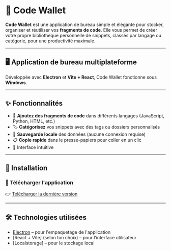 # 💼 Code Wallet

**Code Wallet** est une application de bureau simple et élégante pour stocker, organiser et réutiliser vos **fragments de code**. Elle vous permet de créer votre propre bibliothèque personnelle de snippets, classés par langage ou catégorie, pour une productivité maximale.

---

## 🖥️ Application de bureau multiplateforme

Développée avec **Electron** et **Vite + React**, Code Wallet fonctionne sous **Windows**.

---

## ✨ Fonctionnalités

- 🧩 **Ajoutez des fragments de code** dans différents langages (JavaScript, Python, HTML, etc.)
- 🏷️ **Catégorisez** vos snippets avec des tags ou dossiers personnalisés
- 💾 **Sauvegarde locale** des données (aucune connexion requise)
- 📋 **Copie rapide** dans le presse-papiers pour coller en un clic
- 🎨 Interface intuitive 

---

## 🚀 Installation

### 🔽 Télécharger l'application

👉 [Télécharger la dernière version]([https://github.com/TON-NOM-UTILISATEUR/code-wallet/releases/latest](https://github.com/Ashai12/Code-Wallet/releases/tag/CodeWallet))

---

## 🛠️ Technologies utilisées

- [Electron](https://www.electronjs.org/) – pour l'empaquetage de l'application
- [React + Vite] (selon ton choix) – pour l’interface utilisateur
- [Localstorage] – pour le stockage local
